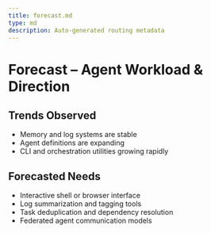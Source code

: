 ```yaml
---
title: forecast.md
type: md
description: Auto-generated routing metadata
---
```


# Forecast – Agent Workload & Direction

## Trends Observed
- Memory and log systems are stable
- Agent definitions are expanding
- CLI and orchestration utilities growing rapidly

## Forecasted Needs
- Interactive shell or browser interface
- Log summarization and tagging tools
- Task deduplication and dependency resolution
- Federated agent communication models


<!-- linked feature: memory bank -->

<!-- linked feature: tasks -->

<!-- linked feature: pipelines -->

<!-- linked feature: agents -->

<!-- linked feature: logs -->

<!-- linked feature: checklists -->

<!-- linked feature: routines -->

<!-- linked feature: identities -->

<!-- linked feature: goals -->

<!-- linked feature: specs -->

<!-- linked feature: schemas -->

<!-- linked feature: config -->

<!-- linked feature: diary -->

<!-- linked feature: evaluation -->

<!-- linked feature: feedbacks -->

<!-- linked feature: forecasts -->

<!-- linked feature: governance -->

<!-- linked feature: intents -->

<!-- linked feature: plans -->

<!-- linked feature: simulations -->

<!-- linked feature: tests -->

<!-- linked feature: tooling -->

<!-- linked feature: routing metadata -->